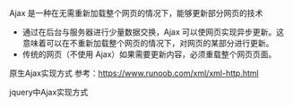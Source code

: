 Ajax 是一种在无需重新加载整个网页的情况下，能够更新部分网页的技术
 * 通过在后台与服务器进行少量数据交换，Ajax 可以使网页实现异步更新。这意味着可以在不重新加载整个网页的情况下，对网页的某部分进行更新。
 * 传统的网页（不使用 Ajax）如果需要更新内容，必须重载整个网页页面。
 
原生Ajax实现方式
    参考：https://www.runoob.com/xml/xml-http.html
    
jquery中Ajax实现方式
    